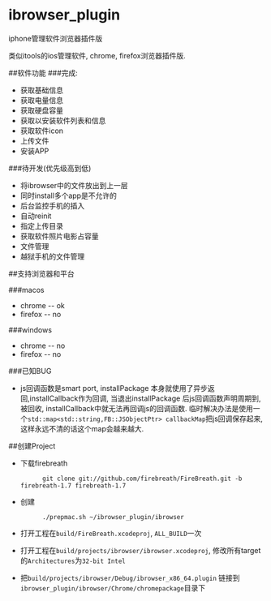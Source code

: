ibrowser_plugin
===============

iphone管理软件浏览器插件版

类似itools的ios管理软件, chrome, firefox浏览器插件版.

##软件功能
###完成:

*   获取基础信息
*   获取电量信息
*   获取硬盘容量
*   获取以安装软件列表和信息
*   获取软件icon
*   上传文件
*   安装APP

###待开发(优先级高到低)
*   将ibrowser中的文件放出到上一层
*   同时install多个app是不允许的
*   后台监控手机的插入
*   自动reinit
*   指定上传目录
*   获取软件照片电影占容量
*   文件管理
*   越狱手机的文件管理

##支持浏览器和平台

###macos
*   chrome   -- ok
*   firefox  -- no

###windows
*   chrome   -- no
*   firefox  -- no


###已知BUG
*   js回调函数是smart port, installPackage 本身就使用了异步返回,installCallback作为回调, 
当退出installPackage 后js回调函数声明周期到, 被回收,  installCallback中就无法再回调js的回调函数.
临时解决办法是使用一个`std::map<std::string,FB::JSObjectPtr> callbackMap`把js回调保存起来, 
这样永远不清的话这个map会越来越大.

##创建Project

* 下载firebreath

            git clone git://github.com/firebreath/FireBreath.git -b firebreath-1.7 firebreath-1.7
    
* 创建
    
            ./prepmac.sh ~/ibrowser_plugin/ibrowser

* 打开工程在`build/FireBreath.xcodeproj`, `ALL_BUILD`一次
* 打开工程在`build/projects/ibrowser/ibrowser.xcodeproj`, 修改所有target的`Architectures`为`32-bit Intel`
* 把`build/projects/ibrowser/Debug/ibrowser_x86_64.plugin` 链接到`ibrowser_plugin/ibrowser/Chrome/chromepackage`目录下
 
